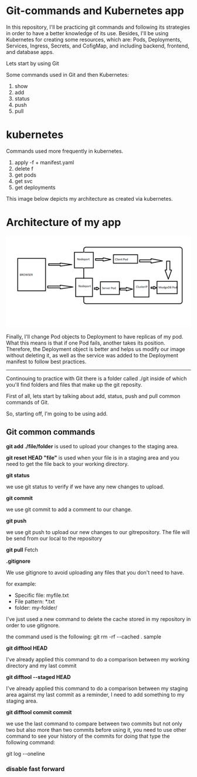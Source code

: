# Git-commands and Kubernetes app
In this repository, I'll be practicing git commands and following its strategies in order to have a better knowledge of its use. Besides, I'll be using Kubernetes for creating some resources, which are: Pods, Deployments, Services, Ingress, Secrets, and CofigMap, and including backend, frontend, and database apps.

Lets start by using Git

Some commands used in Git and then Kubernetes:
1. show
2. add
3. status 
4. push
5. pull 


# kubernetes

Commands used more frequently in kubernetes.
1. apply -f + manifest.yaml
2. delete f 
3. get pods
4. get svc
5. get deployments 

This image below depicts my architecture as created via kubernetes.
# Architecture of my app
![alt text](architecture.png)

Finally, I'll change Pod objects to Deployment to have replicas of my pod. What this means is that if one Pod fails, another takes its position. Therefore, the Deployment object is better and helps us modify our image without deleting it, as well as the service was added to the Deployment manifest to follow best practices.

---

Continouing to practice with Git there is a folder called ./git inside of which you'll find folders and files that make up the git reposity.

First of all, lets start by talking about add, status, push and pull common commands of Git.

So, starting off, I'm going to be using add. 


## Git common commands
**git add ./file/folder** is used to upload your changes to the staging area.

**git reset HEAD "file"** is used when your file is in a staging area and you need to get the file back to your working directory.

**git status**

we use git status to verify if we have any new changes to upload.

**git commit**

we use git commit to add a comment to our change.


**git push**

we use git push to upload our new changes to our gitrepository. The file will be send from our local to the repository

**git pull**
Fetch



**.gitignore**

We use gitignore to avoid uploading any files that you don't need to have.

for example:

* Specific file: myfile.txt
* File pattern: *.txt
* folder: my-folder/

I've just used a new command to delete the cache stored in my repository in order to use gitignore.


the command used is the following:
 git rm -rf --cached . 
sample


**git difftool HEAD** 

I've already applied this command to do a comparison between my working directory and my last commit

**git difftool --staged HEAD**

I've already applied this command to do a comparison between my staging area against my last commit 
as a reminder, I need to add something to my staging area.

**git difftool commit commit**

we use the last command to compare between two commits but not only two but also more than two commits
before using it, you need to use other command to see your history of the commits for doing that 
type the following command:

git log --oneline



### disable fast forward 
